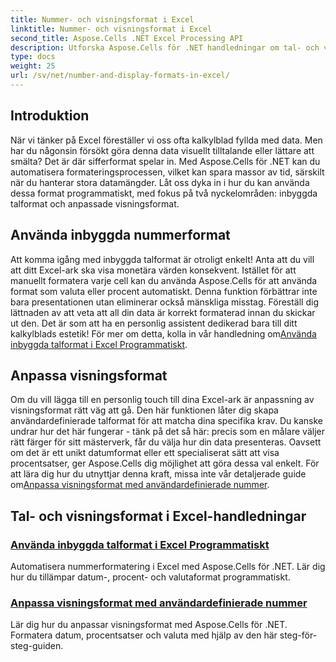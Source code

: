 ```yaml
---
title: Nummer- och visningsformat i Excel
linktitle: Nummer- och visningsformat i Excel
second_title: Aspose.Cells .NET Excel Processing API
description: Utforska Aspose.Cells för .NET handledningar om tal- och visningsformat, inklusive inbyggda och anpassade formateringsalternativ för Excel-automatisering.
type: docs
weight: 25
url: /sv/net/number-and-display-formats-in-excel/
---
```

## Introduktion

När vi tänker på Excel föreställer vi oss ofta kalkylblad fyllda med data. Men har du någonsin försökt göra denna data visuellt tilltalande eller lättare att smälta? Det är där sifferformat spelar in. Med Aspose.Cells för .NET kan du automatisera formateringsprocessen, vilket kan spara massor av tid, särskilt när du hanterar stora datamängder. Låt oss dyka in i hur du kan använda dessa format programmatiskt, med fokus på två nyckelområden: inbyggda talformat och anpassade visningsformat.

## Använda inbyggda nummerformat

Att komma igång med inbyggda talformat är otroligt enkelt! Anta att du vill att ditt Excel-ark ska visa monetära värden konsekvent. Istället för att manuellt formatera varje cell kan du använda Aspose.Cells för att använda format som valuta eller procent automatiskt. Denna funktion förbättrar inte bara presentationen utan eliminerar också mänskliga misstag. Föreställ dig lättnaden av att veta att all din data är korrekt formaterad innan du skickar ut den. Det är som att ha en personlig assistent dedikerad bara till ditt kalkylblads estetik! För mer om detta, kolla in vår handledning om[Använda inbyggda talformat i Excel Programmatiskt](./using-built-in-number-formats/).

## Anpassa visningsformat

Om du vill lägga till en personlig touch till dina Excel-ark är anpassning av visningsformat rätt väg att gå. Den här funktionen låter dig skapa användardefinierade talformat för att matcha dina specifika krav. Du kanske undrar hur det här fungerar - tänk på det så här: precis som en målare väljer rätt färger för sitt mästerverk, får du välja hur din data presenteras. Oavsett om det är ett unikt datumformat eller ett specialiserat sätt att visa procentsatser, ger Aspose.Cells dig möjlighet att göra dessa val enkelt. För att lära dig hur du utnyttjar denna kraft, missa inte vår detaljerade guide om[Anpassa visningsformat med användardefinierade nummer](./customizing-display-formats-with-user-defined-numbers/).

## Tal- och visningsformat i Excel-handledningar
### [Använda inbyggda talformat i Excel Programmatiskt](./using-built-in-number-formats/)
Automatisera nummerformatering i Excel med Aspose.Cells för .NET. Lär dig hur du tillämpar datum-, procent- och valutaformat programmatiskt.
### [Anpassa visningsformat med användardefinierade nummer](./customizing-display-formats-with-user-defined-numbers/)
Lär dig hur du anpassar visningsformat med Aspose.Cells för .NET. Formatera datum, procentsatser och valuta med hjälp av den här steg-för-steg-guiden.